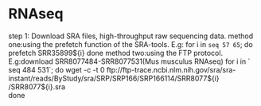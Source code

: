 # RNAseq
step 1: Download SRA files, high-throughput raw sequencing data.
  method one:using the prefetch function of the SRA-tools.
  E.g:
      for i in `seq 57 65`;
      do    
      prefetch SRR35899${i}
      done
  method two:using the FTP protocol.
  E.g:download SRR8077484-SRR8077531(Mus musculus RNAseq)
      for i in ` seq 484 531`;
      do
        wget -c -t 0 ftp://ftp-trace.ncbi.nlm.nih.gov/sra/sra-instant/reads/ByStudy/sra/SRP/SRP166/SRP166114/SRR8077${i}     /SRR8077${i}.sra  
      done
